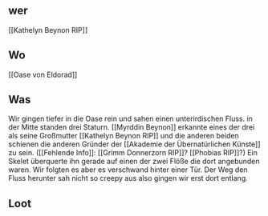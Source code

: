## wer
[[Kathelyn Beynon RIP]]

## Wo
[[Oase von Eldorad]]

## Was
Wir gingen tiefer in die Oase rein und sahen einen unterirdischen Fluss. in der Mitte standen drei Staturn. [[Myrddin Beynon]] erkannte eines der drei als seine Großmutter [[Kathelyn Beynon RIP]] und die anderen beiden schienen die anderen Gründer der [[Akademie der Übernatürlichen Künste]] zu sein. ([[Fehlende Info]]: [[Grimm Donnerzorn RIP]]? [[Phobias RIP]]?) Ein Skelet überquerte ihn gerade auf einen der zwei Flöße die dort angebunden waren. Wir folgten es aber es verschwand hinter einer Tür. Der Weg den Fluss herunter sah nicht so creepy aus also gingen wir erst dort entlang.

## Loot
